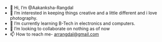 - 👋 Hi, I’m @Aakanksha-Rangdal
- 👀 I’m interested in keeping things creative and a little different and i love photography.
- 🌱 I’m currently learning B-Tech in electronics and computers.
- 💞️ I’m looking to collaborate on nothing as of now
- 📫 How to reach me- arrangdal@gmail.com

<!---
Aakanksha-Rangdal/Aakanksha-Rangdal is a ✨ special ✨ repository because its `README.md` (this file) appears on your GitHub profile.
You can click the Preview link to take a look at your changes.
--->
